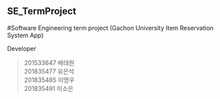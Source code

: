 ## SE_TermProject
#Software Engineering term project (Gachon University Item Reservation System App)

Developer
>201533647 배태원  
>201835477 유은석  
>201835485 이명우  
>201835491 이소은  
